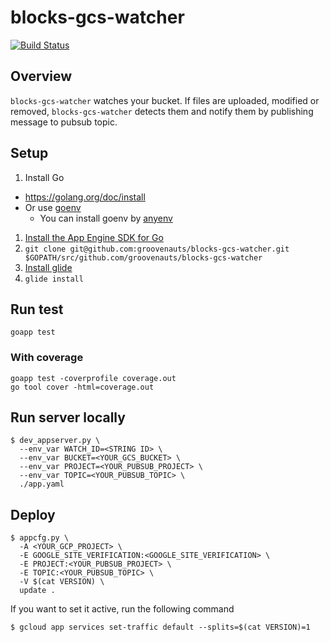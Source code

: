 # blocks-gcs-watcher

[![Build Status](https://secure.travis-ci.org/groovenauts/blocks-gcs-watcher.png)](https://travis-ci.org/groovenauts/blocks-gcs-watcher)

## Overview

`blocks-gcs-watcher` watches your bucket. If files are uploaded,
modified or removed, `blocks-gcs-watcher` detects them and notify
them by publishing message to pubsub topic.

## Setup

1. Install Go
  - https://golang.org/doc/install
  - Or use [goenv](https://github.com/kaneshin/goenv)
    - You can install goenv by [anyenv](https://github.com/riywo/anyenv)
1. [Install the App Engine SDK for Go](https://cloud.google.com/appengine/docs/go/download?hl=ja)
1. `git clone git@github.com:groovenauts/blocks-gcs-watcher.git $GOPATH/src/github.com/groovenauts/blocks-gcs-watcher`
1. [Install glide](https://github.com/Masterminds/glide#install)
1. `glide install`

## Run test

```
goapp test
```

### With coverage

```
goapp test -coverprofile coverage.out
go tool cover -html=coverage.out
```

## Run server locally

```
$ dev_appserver.py \
  --env_var WATCH_ID=<STRING ID> \
  --env_var BUCKET=<YOUR_GCS_BUCKET> \
  --env_var PROJECT=<YOUR_PUBSUB_PROJECT> \
  --env_var TOPIC=<YOUR_PUBSUB_TOPIC> \
  ./app.yaml
```


## Deploy

```
$ appcfg.py \
  -A <YOUR_GCP_PROJECT> \
  -E GOOGLE_SITE_VERIFICATION:<GOOGLE_SITE_VERIFICATION> \
  -E PROJECT:<YOUR_PUBSUB_PROJECT> \
  -E TOPIC:<YOUR_PUBSUB_TOPIC> \
  -V $(cat VERSION) \
  update .
```

If you want to set it active, run the following command

```
$ gcloud app services set-traffic default --splits=$(cat VERSION)=1
```
